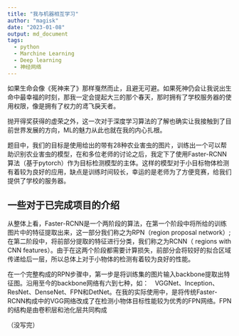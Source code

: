 ```yaml
---
title: "我与机器相互学习"
author: "magisk"
date: "2023-01-08"
output: md_document
tags:
  - python
  - Marchine Learning
  - Deep learning
  - 神经网络
---
```


<!--more-->

如果生命会像《死神来了》那样戛然而止，且避无可避。如果死神仍会让我说出生命中最幸福的时刻，那我一定会提起大三的那个春天，那时拥有了学校服务器的使用权限，像是拥有了权力的鸢飞戾天者。

抛开得奖获得的虚荣之外，这一次对于深度学习算法的了解也确实让我接触到了目前世界发展的方向，ML的魅力从此也就在我的内心扎根。

题目中，我们的目标是使用给出的带有28种农业害虫的图片，训练出一个可以帮助识别农业害虫的模型，在和多位老师的讨论之后，我定下了使用Faster-RCNN算法（基于pytorch）作为目标检测模型的主体。这样的模型对于小目标物体检测有着较为良好的应用，缺点是训练时间较长，幸运的是老师为了方便竞赛，给我们提供了学校的服务器。

## 一些对于已完成项目的介绍
从整体上看，Faster-RCNN是一个两阶段的算法，在第一个阶段中将所给的训练图片中的特征提取出来，这一部分我们称之为RPN（region proposal network）;在第二阶段中，将前部分提取的特征进行分类，我们称之为RCNN（ regions with CNN features）。由于在这两个阶段都需要计算损失，前部分会将较好的拟合区域传递给后一层，所以总体上对于小物体的检测有着较为良好的性能。

在一个完整构成的RPN步骤中，第一步是将训练集的图片输入backbone提取出特征图。沿用至今的backbone网络有六到七种，如：　VGGNet、Inception、ResNet、DenseNet、FPN和DetNet。在我的实际使用中，是将传统Faster-RCNN构成中的VGG网络改成了在检测小物体目标性能较为优秀的FPN网络。FPN的结构是由卷积层和池化层共同构成

（没写完）
























